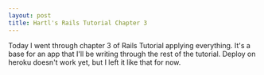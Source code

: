 ```yaml
---
layout: post
title: Hartl's Rails Tutorial Chapter 3
---
```

Today I went through chapter 3 of Rails Tutorial applying everything. It's a base for an app that I'll be writing through the rest of the tutorial. Deploy on heroku doesn't work yet, but I left it like that for now.
